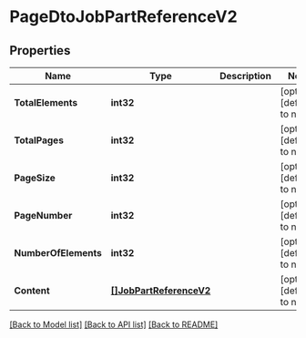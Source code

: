 # PageDtoJobPartReferenceV2

## Properties
Name | Type | Description | Notes
------------ | ------------- | ------------- | -------------
**TotalElements** | **int32** |  | [optional] [default to null]
**TotalPages** | **int32** |  | [optional] [default to null]
**PageSize** | **int32** |  | [optional] [default to null]
**PageNumber** | **int32** |  | [optional] [default to null]
**NumberOfElements** | **int32** |  | [optional] [default to null]
**Content** | [**[]JobPartReferenceV2**](JobPartReferenceV2.md) |  | [optional] [default to null]

[[Back to Model list]](../README.md#documentation-for-models) [[Back to API list]](../README.md#documentation-for-api-endpoints) [[Back to README]](../README.md)


